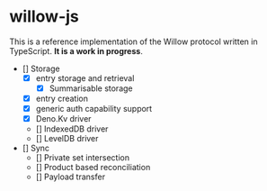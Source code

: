 # willow-js

This is a reference implementation of the Willow protocol written in TypeScript.
**It is a work in progress**.

- [] Storage
  - [x] entry storage and retrieval
    - [x] Summarisable storage
  - [x] entry creation
  - [x] generic auth capability support
  - [x] Deno.Kv driver
  - [] IndexedDB driver
  - [] LevelDB driver
- [] Sync
  - [] Private set intersection
  - [] Product based reconciliation
  - [] Payload transfer
